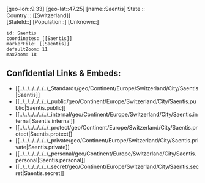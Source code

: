 ﻿---
location: [47.25,9.33] 
mapzoom: [7,12] 
mapmarker: city 
type: City
tags:
- geo/City


SpocWebEntityId: 34722
isDeleted: false
confidential: public

---
[geo-lon::9.33] 
[geo-lat::47.25] 
[name::Saentis] 
State ::  
Country :: [[Switzerland]]  
[StateId::] 
[Population::] 
[Unknown::] 


```leaflet
id: Saentis
coordinates: [[Saentis]] 
markerFile: [[Saentis]] 
defaultZoom: 11 
maxZoom: 18
```


## Confidential Links & Embeds: 
- [[../../../../../../_Standards/geo/Continent/Europe/Switzerland/City/Saentis|Saentis]] 
- [[../../../../../../_public/geo/Continent/Europe/Switzerland/City/Saentis.public|Saentis.public]] 
- [[../../../../../../_internal/geo/Continent/Europe/Switzerland/City/Saentis.internal|Saentis.internal]] 
- [[../../../../../../_protect/geo/Continent/Europe/Switzerland/City/Saentis.protect|Saentis.protect]] 
- [[../../../../../../_private/geo/Continent/Europe/Switzerland/City/Saentis.private|Saentis.private]] 
- [[../../../../../../_personal/geo/Continent/Europe/Switzerland/City/Saentis.personal|Saentis.personal]] 
- [[../../../../../../_secret/geo/Continent/Europe/Switzerland/City/Saentis.secret|Saentis.secret]] 
